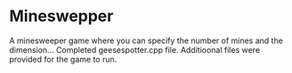 # Mineswepper
A minesweeper game where you can specify the number of mines and the dimension... 
Completed geesespotter.cpp file. Additioonal files were provided for the game to run. 
